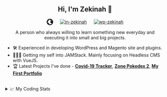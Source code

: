 <h2 align="center">Hi, I'm Zekinah 👋</h2>
<p align="center">
<a href="https://www.zekinahlecaros.com/" target="blank"><img align="center" src=https://raw.githubusercontent.com/iconic/open-iconic/master/svg/globe.svg alt="zekinalecaros.com" height="20" width="20" /></a>
&emsp;
<a href="https://ph.linkedin.com/in/zekinah" target="blank"><img align="center" src=https://cdn.jsdelivr.net/npm/simple-icons@3.0.1/icons/linkedin.svg alt="in-zekinah" height="20" width="20" /></a>
  &emsp;
<a href="https://profiles.wordpress.org/zekinah/" target="blank"><img align="center" src=https://cdn.jsdelivr.net/npm/simple-icons@3.0.1/icons/wordpress.svg alt="wp-zekinah" height="20" width="20" /></a>
</p>
<p align="center">
A person who always willing to learn something new everyday and executing it into small and big projects.
</p>

- 🛠 Experienced in developing WordPress and Magento site and plugins.
- 👩🏻‍💻 Getting my self into JAMStack. Mainly focusing on Headless CMS with VueJS.
- 🏆 Latest Projects I've done - **[Covid-19 Tracker](https://github.com/zekinah/pandemiccovid-19)**, **[Zone Pokedex 2](https://github.com/zekinah/zone-pokedex2)**, **[My First Portfolio](https://github.com/zekinah/iamzekinah)** 
<br><br>

<details>
    <summary>📈 My Coding Stats</summary>
<!--START_SECTION:waka-->
**I'm an Early 🐤** 

```text
🌞 Morning    70 commits     █░░░░░░░░░░░░░░░░░░░░░░░░   7.3% 
🌆 Daytime    507 commits    █████████████░░░░░░░░░░░░   52.87% 
🌃 Evening    362 commits    █████████░░░░░░░░░░░░░░░░   37.75% 
🌙 Night      20 commits     ░░░░░░░░░░░░░░░░░░░░░░░░░   2.09%

```
📅 **I'm Most Productive on Wednesday** 

```text
Monday       138 commits    ███░░░░░░░░░░░░░░░░░░░░░░   14.39% 
Tuesday      143 commits    ███░░░░░░░░░░░░░░░░░░░░░░   14.91% 
Wednesday    160 commits    ████░░░░░░░░░░░░░░░░░░░░░   16.68% 
Thursday     134 commits    ███░░░░░░░░░░░░░░░░░░░░░░   13.97% 
Friday       141 commits    ███░░░░░░░░░░░░░░░░░░░░░░   14.7% 
Saturday     129 commits    ███░░░░░░░░░░░░░░░░░░░░░░   13.45% 
Sunday       114 commits    ███░░░░░░░░░░░░░░░░░░░░░░   11.89%

```


📊 **This Week I Spent My Time On** 

```text
💬 Programming Languages: 
PHP                      14 hrs 4 mins       ████████████████████░░░░░   82.1% 
JSON                     1 hr 10 mins        █░░░░░░░░░░░░░░░░░░░░░░░░   6.84% 
HTML                     1 hr 1 min          █░░░░░░░░░░░░░░░░░░░░░░░░   6.0% 
JavaScript               43 mins             █░░░░░░░░░░░░░░░░░░░░░░░░   4.2% 
CSS                      6 mins              ░░░░░░░░░░░░░░░░░░░░░░░░░   0.66%

```

**I Mostly Code in PHP** 

```text
PHP                      27 repos            ██████████████░░░░░░░░░░░   58.7% 
JavaScript               5 repos             ██░░░░░░░░░░░░░░░░░░░░░░░   10.87% 
HTML                     5 repos             ██░░░░░░░░░░░░░░░░░░░░░░░   10.87% 
CSS                      5 repos             ██░░░░░░░░░░░░░░░░░░░░░░░   10.87% 
Vue                      4 repos             ██░░░░░░░░░░░░░░░░░░░░░░░   8.7%

```



<!--END_SECTION:waka-->
</details>

